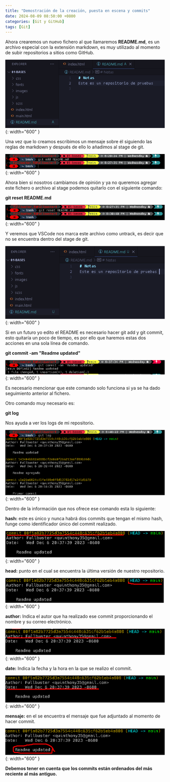 ```yaml
---
title: "Demostración de la creación, puesta en escena y commits"
date: 2024-08-09 08:50:00 +0800
categories: [Git y GitHub]
tags: [Git]
---
```


Ahora crearemos un nuevo fichero al que llamaremos **README.md**, es un archivo especial con la extensión markdown, es muy utilizado al momento de subir repositorios a sitios como GitHub.

![alt text](/assets/14-git.png){: width="600" }

Una vez que lo creamos escribimos un mensaje sobre él siguiendo las reglas de markdown y después de ello lo añadimos al stage de git.

![alt text](/assets/15-git.png){: width="600" }

Ahora bien si nosotros cambiamos de opinión y ya no queremos agregar este fichero o archivo al stage podemos quitarlo con el siguiente comando:


**git reset README.md**

![alt text](/assets/16-git.png){: width="600" }

Y veremos que VSCode nos marca este archivo como untrack, es decir que no se encuentra dentro del stage de git.

![alt text](/assets/17-git.png){: width="600" }

Si en un futuro yo edito el README es necesario hacer git add y git commit, esto quitaría un poco de tiempo, es por ello que haremos estas dos acciones en una sola línea de comando.

**git commit -am "Readme updated"**

![alt text](/assets/18-git.png){: width="600" }

Es necesario mencionar que este comando solo funciona si ya se ha dado seguimiento anterior al fichero.

Otro comando muy necesario es:

**git log**

Nos ayuda a ver los logs de mi repositorio.

![alt text](/assets/19-git.png){: width="600" }

Dentro de la información que nos ofrece ese comando esta lo siguiente:

**hash:**  este es único y nunca habrá dos commits que tengan el mismo hash, funge como identificador único del commit realizado.

![alt text](/assets/20-git.png){: width="600" }

**head:**  punto en el cual se encuentra la última versión de nuestro repositorio.

![alt text](/assets/21-git.png){: width="600" }

**author:**  Indica el autor que ha realizado ese commit proporcionando el nombre y su correo electrónico.

![alt text](/assets/22-git.png){: width="600" }

**date:**  Indica la fecha y la hora en la que se realizo el commit.

![alt text](/assets/23-git.png){: width="600" }

**mensaje:** en el se encuentra el mensaje que fue adjuntado al momento de hacer commit.

![alt text](/assets/24-git.png){: width="600" }


**Debemos tener en cuenta que los commits están ordenados del más reciente al más antiguo.**
